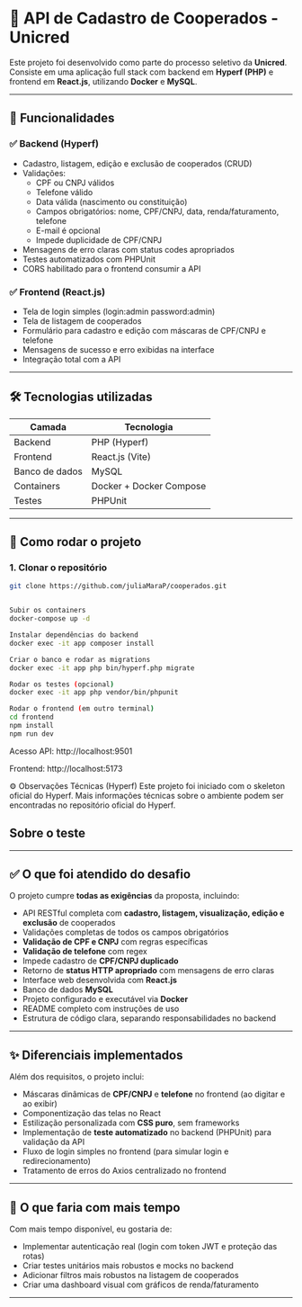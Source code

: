 # 🚀 API de Cadastro de Cooperados - Unicred

Este projeto foi desenvolvido como parte do processo seletivo da **Unicred**.  
Consiste em uma aplicação full stack com backend em **Hyperf (PHP)** e frontend em **React.js**, utilizando **Docker** e **MySQL**.

---

## 🧩 Funcionalidades

### ✅ Backend (Hyperf)
- Cadastro, listagem, edição e exclusão de cooperados (CRUD)
- Validações:
  - CPF ou CNPJ válidos
  - Telefone válido
  - Data válida (nascimento ou constituição)
  - Campos obrigatórios: nome, CPF/CNPJ, data, renda/faturamento, telefone
  - E-mail é opcional
  - Impede duplicidade de CPF/CNPJ
- Mensagens de erro claras com status codes apropriados
- Testes automatizados com PHPUnit
- CORS habilitado para o frontend consumir a API

### ✅ Frontend (React.js)
- Tela de login simples (login:admin password:admin)
- Tela de listagem de cooperados
- Formulário para cadastro e edição com máscaras de CPF/CNPJ e telefone
- Mensagens de sucesso e erro exibidas na interface
- Integração total com a API

---

## 🛠️ Tecnologias utilizadas

| Camada     | Tecnologia        |
|------------|-------------------|
| Backend    | PHP (Hyperf)      |
| Frontend   | React.js (Vite)   |
| Banco de dados | MySQL         |
| Containers | Docker + Docker Compose |
| Testes     | PHPUnit           |

---

## 🚀 Como rodar o projeto

### 1. Clonar o repositório
```bash
git clone https://github.com/juliaMaraP/cooperados.git


Subir os containers
docker-compose up -d

Instalar dependências do backend
docker exec -it app composer install

Criar o banco e rodar as migrations
docker exec -it app php bin/hyperf.php migrate

Rodar os testes (opcional)
docker exec -it app php vendor/bin/phpunit

Rodar o frontend (em outro terminal)
cd frontend
npm install
npm run dev
```
Acesso
API: http://localhost:9501

Frontend: http://localhost:5173


⚙️ Observações Técnicas (Hyperf)
Este projeto foi iniciado com o skeleton oficial do Hyperf. Mais informações técnicas sobre o ambiente podem ser encontradas no repositório oficial do Hyperf.


##  Sobre o teste

---

## ✅ O que foi atendido do desafio

O projeto cumpre **todas as exigências** da proposta, incluindo:

- API RESTful completa com **cadastro, listagem, visualização, edição e exclusão** de cooperados
- Validações completas de todos os campos obrigatórios
- **Validação de CPF e CNPJ** com regras específicas
- **Validação de telefone** com regex
- Impede cadastro de **CPF/CNPJ duplicado**
- Retorno de **status HTTP apropriado** com mensagens de erro claras
- Interface web desenvolvida com **React.js**
- Banco de dados **MySQL**
- Projeto configurado e executável via **Docker**
- README completo com instruções de uso
- Estrutura de código clara, separando responsabilidades no backend

---

## ✨ Diferenciais implementados

Além dos requisitos, o projeto inclui:

- Máscaras dinâmicas de **CPF/CNPJ** e **telefone** no frontend (ao digitar e ao exibir)
- Componentização das telas no React
- Estilização personalizada com **CSS puro**, sem frameworks
- Implementação de **teste automatizado** no backend (PHPUnit) para validação da API
- Fluxo de login simples no frontend (para simular login e redirecionamento)
- Tratamento de erros do Axios centralizado no frontend

---

## 🚀 O que faria com mais tempo

Com mais tempo disponível, eu gostaria de:

- Implementar autenticação real (login com token JWT e proteção das rotas)
- Criar testes unitários mais robustos e mocks no backend
- Adicionar filtros mais robustos na listagem de cooperados
- Criar uma dashboard visual com gráficos de renda/faturamento

---

